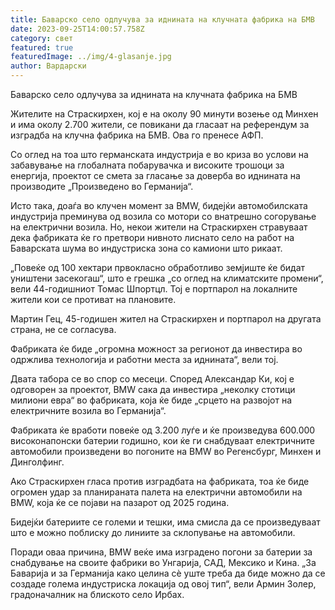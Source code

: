```yaml
---
title: Баварско село одлучува за иднината на клучната фабрика на БМВ
date: 2023-09-25T14:00:57.758Z
category: свет
featured: true
featuredImage: ../img/4-glasanje.jpg
author: Вардарски
---
```

Баварско село одлучува за иднината на клучната фабрика на БМВ

Жителите на Страскирхен, кој е на околу 90 минути возење од Минхен и има околу 2.700 жители, се повикани да гласаат на референдум за изградба на клучна фабрика на БМВ. Ова го пренесе АФП.

Со оглед на тоа што германската индустрија е во криза во услови на забавување на глобалната побарувачка и високите трошоци за енергија, проектот се смета за гласање за доверба во иднината на производите „Произведено во Германија“.

Исто така, доаѓа во клучен момент за BMW, бидејќи автомобилската индустрија преминува од возила со мотори со внатрешно согорување на електрични возила. Но, некои жители на Страскирхен стравуваат дека фабриката ќе го претвори нивното лиснато село на работ на Баварската шума во индустриска зона со камиони што рикаат.

„Повеќе од 100 хектари првокласно обработливо земјиште ќе бидат уништени засекогаш“, што е грешка „со оглед на климатските промени“, вели 44-годишниот Томас Шпортцл. Тој е портпарол на локалните жители кои се противат на плановите.

Мартин Гец, 45-годишен жител на Страскирхен и портпарол на другата страна, не се согласува.

Фабриката ќе биде „огромна можност за регионот да инвестира во одржлива технологија и работни места за иднината“, вели тој.

Двата табора се во спор со месеци. Според Александар Ки, кој е одговорен за проектот, BMW сака да инвестира „неколку стотици милиони евра“ во фабриката, која ќе биде „срцето на развојот на електричните возила во Германија“.

Фабриката ќе вработи повеќе од 3.200 луѓе и ќе произведува 600.000 високонапонски батерии годишно, кои ќе ги снабдуваат електричните автомобили произведени во погоните на BMW во Регенсбург, Минхен и Динголфинг.

Ако Страскирхен гласа против изградбата на фабриката, тоа ќе биде огромен удар за планираната палета на електрични автомобили на BMW, која ќе се појави на пазарот од 2025 година.

Бидејќи батериите се големи и тешки, има смисла да се произведуваат што е можно поблиску до линиите за склопување на автомобили.

Поради оваа причина, BMW веќе има изградено погони за батерии за снабдување на своите фабрики во Унгарија, САД, Мексико и Кина. „За Баварија и за Германија како целина сè уште треба да биде можно да се создаде голема индустриска локација од овој тип“, вели Армин Золер, градоначалник на блиското село Ирбах.